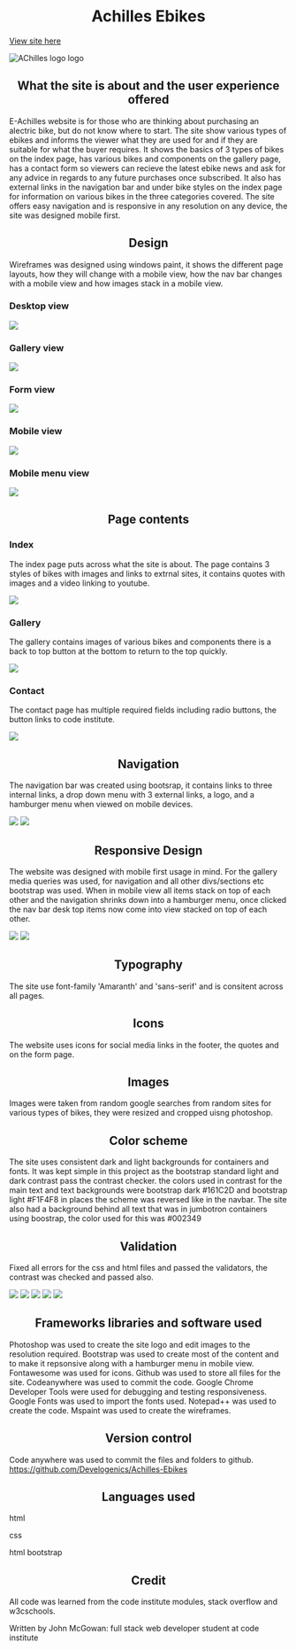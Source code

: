 <h1 align="center">Achilles Ebikes</h1>

<a href="https://develogenics.github.io/Achilles-Ebikes/" rel="nofollow">View site here</a>

![AChilles logo logo](images/mockup.jpg)

<h2 align="center">What the site is about and the user experience offered</h2>

E-Achilles website is for those who are thinking about purchasing an alectric bike, but do not know where to start. The site show various types of ebikes and informs the viewer what they are used for and if they are suitable for what the buyer requires. It shows the basics of 3 types of bikes on the index page, has various bikes and components on the gallery page, has a contact form so viewers can recieve the latest ebike news and ask for any advice in regards to any future purchases once subscribed. It also has external links in the navigation bar and under bike styles on the index page for information on various bikes in the three categories covered. The site offers easy navigation and is responsive in any resolution on any device, the site was designed mobile first.

<h2 align="center">Design</h2>

Wireframes was designed using windows paint, it shows the different page layouts, how they will change with a mobile view, how the nav bar changes with a mobile view and how images stack in a mobile view.

<h3>Desktop view</h3>

<img src="images/desk-wire.png">

<h3>Gallery view</h3>

<img src="images/gallery-wire.png">

<h3>Form view</h3>

<img src="images/form-wire.png">

<h3>Mobile view</h3>

<img src="images/mobile-wire.png">

<h3>Mobile menu view</h3>

<img src="images/mobile-menu-wire.png">

<h2 align="center">Page contents</h2>
  
<h3>Index</h3>

The index page puts across what the site is about. The page contains 3 styles of bikes with images and links to extrnal sites, it contains quotes with images and a video linking to youtube.

<img src="images/index.png">
  
<h3>Gallery</h3>
  
The gallery contains images of various bikes and components there is a back to top button at the bottom to return to the top quickly.

<img src="images/gallery.png">
  
<h3>Contact</h3>

The contact page has multiple required fields including radio buttons, the button links to code institute.

<img src="images/form.png">
  
<h2 align="center">Navigation</h2>
  
The navigation bar was created using bootsrap, it contains links to three internal links, a drop down menu with 3 external links, a logo, and a hamburger menu when viewed on mobile devices.

<img src="images/navbar-desk.jpg">

<img src="images/navbar-mobile.jpg">

<h2 align="center">Responsive Design</h2>

The website was designed with mobile first usage in mind. For the gallery media queries was used, for navigation and all other divs/sections etc bootstrap was used. When in mobile view all items stack on top of each other and the navigation shrinks down into a hamburger menu, once clicked the nav bar desk top items now come into view stacked on top of each other.

<img src="images/desk-responsive.png">

<img src="images/mobile-responsive.png">
  
<h2 align="center">Typography</h2>

The site use font-family 'Amaranth' and 'sans-serif' and is consitent across all pages.
  
<h2 align="center">Icons</h2>
  
The website uses icons for social media links in the footer, the quotes and on the form page.

<h2 align="center">Images</h2>
  
Images were taken from random google searches from random sites for various types of bikes, they were resized and cropped uisng photoshop.

<h2 align="center">Color scheme</h2>

The site uses consistent dark and light backgrounds for containers and fonts. It was kept simple in this project as the bootstrap standard light and dark contrast pass the contrast checker. the colors used in contrast for the main text and text backgrounds were bootstrap dark #161C2D and bootstrap light #F1F4F8 in places the scheme was reversed like in the navbar. The site also had a background behind all text that was in jumbotron containers using boostrap, the color used for this was #002349 

<h2 align="center">Validation</h2>

Fixed all errors for the css and html files and passed the validators, the contrast was checked and passed also.

<img src="images/contrast.png">
  
<img src="images/index-checked.jpg">
  
<img src="images/gallery-checked.jpg">
  
<img src="images/contact-checked.jpg">
  
<img src="images/css-checked.jpg">
  
<h2 align="center">Frameworks libraries and software used</h2>

Photoshop was used to create the site logo and edit images to the resolution required.
Bootstrap was used to create most of the content and to make it repsonsive along with a hamburger menu in mobile view.
Fontawesome was used for icons.
Github was used to store all files for the site.
Codeanywhere was used to commit the code.
Google Chrome Developer Tools were used for debugging and testing responsiveness.
Google Fonts was used to import the fonts used.
Notepad++ was used to create the code.
Mspaint was used to create the wireframes.
  
<h2 align="center">Version control</h2>

Code anywhere was used to commit the files and folders to github. https://github.com/Develogenics/Achilles-Ebikes

<h2 align="center">Languages used</h2>

html

css

html bootstrap

<h2 align="center">Credit</h2>

All code was learned from the code institute modules, stack overflow and w3cschools.

Written by John McGowan: full stack web developer student at code institute 
  




